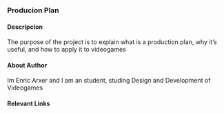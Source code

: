 ### Producion Plan

#### Descripcion
The purpose of the project is to explain what is a production plan, why it’s useful, and how to apply it to videogames

#### About Author
Im Enric Arxer and I am an student, studing Design and Development of Videogames

#### Relevant Links
